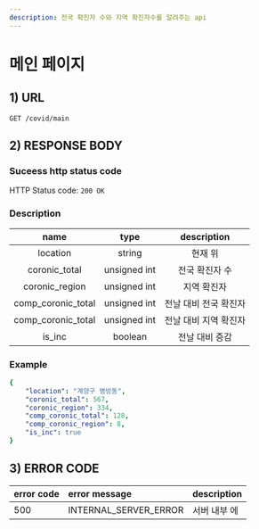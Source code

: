 ```yaml
---
description: 전국 확진자 수와 지역 확진자수를 알려주는 api
---
```


# 메인 페이지

## 1\) URL

```text
GET /covid/main
```

## 2\) RESPONSE BODY

### Suceess http status code

HTTP Status code: `200 OK`

### Description

| name | type | description |
| :---: | :---: | :---: |
| location | string | 현재 위 |
| coronic\_total | unsigned int | 전국 확진자 수 |
| coronic\_region | unsigned int | 지역 확진자 |
| comp\_coronic\_total | unsigned int | 전날 대비 전국 확진자 |
| comp\_coronic\_total | unsigned int | 전날 대비 지역 확진자 |
| is\_inc | boolean | 전날 대비 증감 |

### Example

```yaml
{
	"location": "계양구 병방동",
	"coronic_total": 567,
	"coronic_region": 334,
	"comp_coronic_total": 128,
	"comp_coronic_region": 8,
	"is_inc": true
}
```

## 3\) ERROR CODE

| error code | error message | description |
| :--- | :--- | :--- |
| 500 | INTERNAL\_SERVER\_ERROR | 서버 내부 에 |




